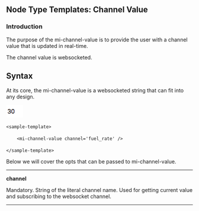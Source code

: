 ## Node Type Templates: Channel Value

### Introduction

The purpose of the mi-channel-value is to provide the user with a channel value that is updated in real-time. 

The channel value is websocketed.

## Syntax


At its core, the mi-channel-value is a websocketed string that can fit into any design.

![alt text](../screenshots/channel-value.png "Channel Value")

```
<sample-template>

    <mi-channel-value channel='fuel_rate' />

</sample-template>

```

Below we will cover the opts that can be passed to mi-channel-value.

---

**channel**

Mandatory. String of the literal channel name. Used for getting current value and subscribing to the websocket channel. 

---